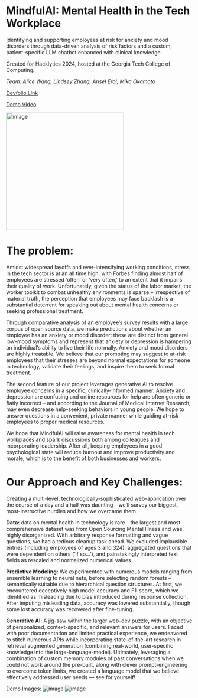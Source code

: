 # MindfulAI: Mental Health in the Tech Workplace

Identifying and supporting employees at risk for anxiety and mood disorders through data-driven analysis of risk factors and a custom, patient-specific LLM chatbot enhanced with clinical knowledge.

Created for Hacklytics 2024, hosted at the Georgia Tech College of Computing.

*Team: Alice Wang, Lindsey Zhang, Ansel Erol, Mika Okamoto*

[Devfolio Link](https://devfolio.co/projects/mindfultech-9e49)

[Demo Video](https://www.youtube.com/watch?v=TEafBfuxX-o)

<img width="318" alt="image" Class="center" src="https://github.com/mika-okamoto/MindfulTech/assets/43559753/ee53fe98-641c-479d-ac3b-324322f8bb8b">

# The problem:

Amidst widespread layoffs and ever-intensifying working conditions, stress in the tech sector is at an all time high, with Forbes finding almost half of employees are stressed ‘often’ or ‘very often,’ to an extent that it impairs their quality of work. Unfortunately, given the status of the labor market, the worker toolkit to combat unhealthy environments is sparse – irrespective of material truth, the perception that employees may face backlash is a substantial deterrent for speaking out about mental health concerns or seeking professional treatment.

Through comparative analysis of an employee’s survey results with a large corpus of open source data, we make predictions about whether an employee has an anxiety or mood disorder: these are distinct from general low-mood symptoms and represent that anxiety or depression is hampering an individual’s ability to live their life normally. Anxiety and mood disorders are highly treatable. We believe that our prompting may suggest to at-risk employees that their stresses are beyond normal expectations for someone in technology, validate their feelings, and inspire them to seek formal treatment.

The second feature of our project leverages generative AI to resolve employee concerns in a specific, clinically-informed manner. Anxiety and depression are confusing and online resources for help are often generic or flatly incorrect – and according to the Journal of Medical Internet Research, may even decrease help-seeking behaviors in young people. We hope to answer questions in a convenient, private manner while guiding at-risk employees to proper medical resources.

We hope that MindfulAI will raise awareness for mental health in tech workplaces and spark discussions both among colleagues and incorporating leadership. After all, keeping employees in a good psychological state will reduce burnout and improve productivity and morale, which is to the benefit of both businesses and workers.

# Our Approach and Key Challenges:

Creating a multi-level, technologically-sophisticated web-application over the course of a day and a half was daunting – we’ll survey our biggest, most-instructive hurdles and how we overcame them.

**Data:** data on mental health in technology is rare – the largest and most comprehensive dataset was from Open Sourcing Mental Illness and was highly disorganized. With arbitrary response formatting and vague questions, we had a tedious cleanup task ahead. We excluded implausible entries (including employees of ages 3 and 324), aggregated questions that were dependent on others (‘if so…’), and painstakingly interpreted text fields as rescaled and normalized numerical values.

**Predictive Modeling:** We experimented with numerous models ranging from ensemble learning to neural nets, before selecting random forests – semantically suitable due to hierarchical question structures. At first, we encountered deceptively high model accuracy and F1-score, which we identified as misleading due to bias introduced during response collection. After imputing misleading data, accuracy was lowered substantially, though some lost accuracy was recovered after fine-tuning.

**Generative AI**: A jig-saw within the larger web-dev puzzle, with an objective of personalized, context-specific, and relevant answers for users. Faced with poor documentation and limited practical experience, we endeavored to stitch numerous APIs while incorporating state-of-the-art research in retrieval augmented generation (combining real-world, user-specific knowledge into the large-language-model). Ultimately, leveraging a combination of custom memory modules of past conversations when we could not work around the pre-built, along with clever prompt-engineering to overcome token limits, we created a language model that we believe effectively addressed user needs — see for yourself!


Demo Images:
![image](https://github.com/mika-okamoto/MindfulTech/assets/40896683/f1d69774-22f3-4c1b-9ff8-f9880cd2146a)
![image](https://github.com/mika-okamoto/MindfulTech/assets/40896683/eb01ff03-40a2-4d77-bc14-82be356a8fb2)
